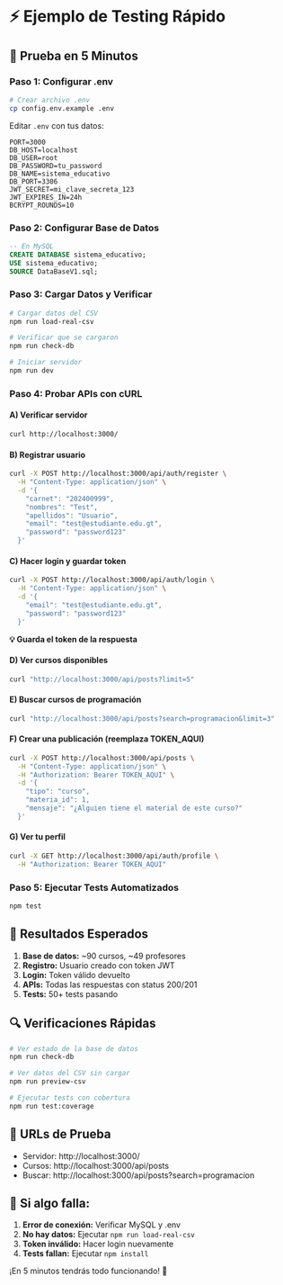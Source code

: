 # ⚡ Ejemplo de Testing Rápido

## 🚀 Prueba en 5 Minutos

### Paso 1: Configurar .env
```bash
# Crear archivo .env
cp config.env.example .env
```

Editar `.env` con tus datos:
```env
PORT=3000
DB_HOST=localhost
DB_USER=root
DB_PASSWORD=tu_password
DB_NAME=sistema_educativo
DB_PORT=3306
JWT_SECRET=mi_clave_secreta_123
JWT_EXPIRES_IN=24h
BCRYPT_ROUNDS=10
```

### Paso 2: Configurar Base de Datos
```sql
-- En MySQL
CREATE DATABASE sistema_educativo;
USE sistema_educativo;
SOURCE DataBaseV1.sql;
```

### Paso 3: Cargar Datos y Verificar
```bash
# Cargar datos del CSV
npm run load-real-csv

# Verificar que se cargaron
npm run check-db

# Iniciar servidor
npm run dev
```

### Paso 4: Probar APIs con cURL

#### A) Verificar servidor
```bash
curl http://localhost:3000/
```

#### B) Registrar usuario
```bash
curl -X POST http://localhost:3000/api/auth/register \
  -H "Content-Type: application/json" \
  -d '{
    "carnet": "202400999",
    "nombres": "Test",
    "apellidos": "Usuario",
    "email": "test@estudiante.edu.gt",
    "password": "password123"
  }'
```

#### C) Hacer login y guardar token
```bash
curl -X POST http://localhost:3000/api/auth/login \
  -H "Content-Type: application/json" \
  -d '{
    "email": "test@estudiante.edu.gt",
    "password": "password123"
  }'
```

**💡 Guarda el token de la respuesta**

#### D) Ver cursos disponibles
```bash
curl "http://localhost:3000/api/posts?limit=5"
```

#### E) Buscar cursos de programación
```bash
curl "http://localhost:3000/api/posts?search=programacion&limit=3"
```

#### F) Crear una publicación (reemplaza TOKEN_AQUI)
```bash
curl -X POST http://localhost:3000/api/posts \
  -H "Content-Type: application/json" \
  -H "Authorization: Bearer TOKEN_AQUI" \
  -d '{
    "tipo": "curso",
    "materia_id": 1,
    "mensaje": "¿Alguien tiene el material de este curso?"
  }'
```

#### G) Ver tu perfil
```bash
curl -X GET http://localhost:3000/api/auth/profile \
  -H "Authorization: Bearer TOKEN_AQUI"
```

### Paso 5: Ejecutar Tests Automatizados
```bash
npm test
```

## 🎯 Resultados Esperados

1. **Base de datos:** ~90 cursos, ~49 profesores
2. **Registro:** Usuario creado con token JWT
3. **Login:** Token válido devuelto
4. **APIs:** Todas las respuestas con status 200/201
5. **Tests:** 50+ tests pasando

## 🔍 Verificaciones Rápidas

```bash
# Ver estado de la base de datos
npm run check-db

# Ver datos del CSV sin cargar
npm run preview-csv

# Ejecutar tests con cobertura
npm run test:coverage
```

## 📱 URLs de Prueba

- Servidor: http://localhost:3000/
- Cursos: http://localhost:3000/api/posts
- Buscar: http://localhost:3000/api/posts?search=programacion

## 🚨 Si algo falla:

1. **Error de conexión:** Verificar MySQL y .env
2. **No hay datos:** Ejecutar `npm run load-real-csv`
3. **Token inválido:** Hacer login nuevamente
4. **Tests fallan:** Ejecutar `npm install`

¡En 5 minutos tendrás todo funcionando! 🎉
